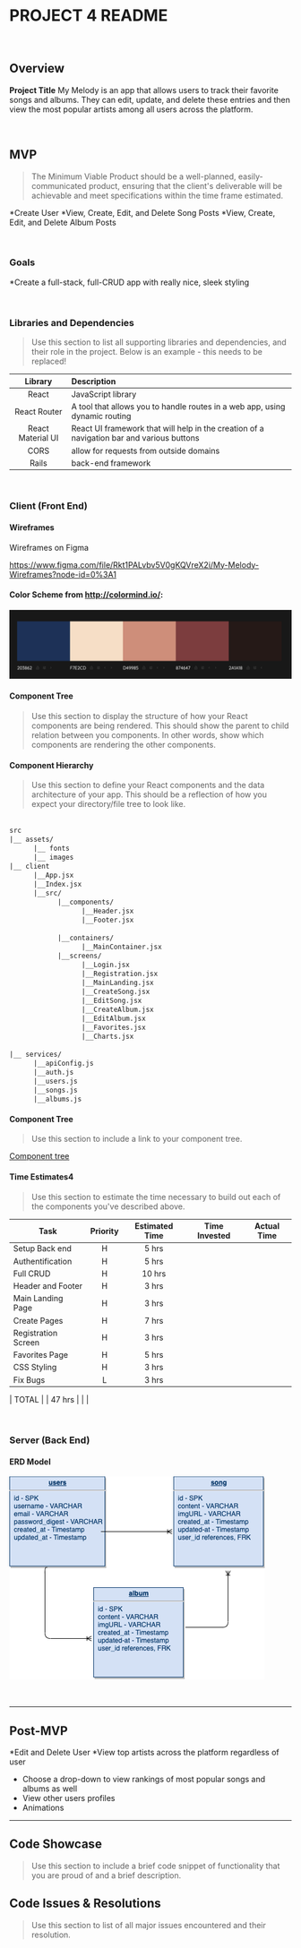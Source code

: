 # PROJECT 4 README

<br>

## Overview

**Project Title** My Melody is an app that allows users to track their favorite songs and albums. They can edit, update, and delete these entries and then view the most popular artists among all users across the platform. 

<br>

## MVP

> The Minimum Viable Product should be a well-planned, easily-communicated product, ensuring that the client's deliverable will be achievable and meet specifications within the time frame estimated.

 *Create User
 *View, Create, Edit, and Delete Song Posts
 *View, Create, Edit, and Delete Album Posts

<br>

### Goals

*Create a full-stack, full-CRUD app with really nice, sleek styling

<br>

### Libraries and Dependencies

> Use this section to list all supporting libraries and dependencies, and their role in the project. Below is an example - this needs to be replaced!

|     Library      | Description                                |
| :--------------: | :----------------------------------------- |
|      React       | JavaScript library|
|   React Router   | A tool that allows you to handle routes in a web app, using dynamic routing|
| React Material UI | React UI framework that will help in the creation of a navigation bar and various buttons |
|     CORS      | allow for requests from outside domains|
|     Rails      | back-end framework |

<br>

### Client (Front End)

#### Wireframes

Wireframes on Figma

https://www.figma.com/file/Rkt1PALvbv5V0gKQVreX2i/My-Melody-Wireframes?node-id=0%3A1


#### Color Scheme from http://colormind.io/:

![Color Palette Used](colors.png)


#### Component Tree

> Use this section to display the structure of how your React components are being rendered. This should show the parent to child relation between you components. In other words, show which components are rendering the other components. 


#### Component Hierarchy

> Use this section to define your React components and the data architecture of your app. This should be a reflection of how you expect your directory/file tree to look like. 

``` structure

src
|__ assets/
      |__ fonts
      |__ images
|__ client
      |__App.jsx
      |__Index.jsx
      |__src/
            |__components/
                  |__Header.jsx
                  |__Footer.jsx
                  
            |__containers/
                  |__MainContainer.jsx
            |__screens/
                  |__Login.jsx
                  |__Registration.jsx
                  |__MainLanding.jsx
                  |__CreateSong.jsx
                  |__EditSong.jsx
                  |__CreateAlbum.jsx
                  |__EditAlbum.jsx
                  |__Favorites.jsx
                  |__Charts.jsx
                  
|__ services/
      |__apiConfig.js
      |__auth.js
      |__users.js
      |__songs.js
      |__albums.js

```

#### Component Tree

> Use this section to include a link to your component tree.

[Component tree](https://whimsical.com/mymelody-Fqths5vJBtAMVQxMXjciG1)

#### Time Estimates4

> Use this section to estimate the time necessary to build out each of the components you've described above.

| Task                | Priority | Estimated Time | Time Invested | Actual Time |
| ------------------- | :------: | :------------: | :-----------: | :---------: |
| Setup Back end      |    H     |     5 hrs      |          |        |
| Authentification    |    H     |     5 hrs      |          |        |
| Full CRUD           |    H     |     10 hrs      |          |        |
|  Header and Footer  |    H     |     3 hrs      |          |        |
|   Main Landing Page |    H     |     3 hrs      |          |        |
|  Create Pages       |    H     |     7 hrs      |          |        |
|Registration Screen  |    H     |     3 hrs      |          |        |
|      Favorites Page |    H     |     5 hrs      |          |        |
|     CSS Styling     |    H     |     3 hrs      |          |        |
|      Fix Bugs       |    L     |     3 hrs      |          |        |

| TOTAL               |          |     47 hrs      |           |        |


<br>

### Server (Back End)

#### ERD Model

![ERD My Melody](MyMelodyERD.png)

<br>

***

## Post-MVP

> 
*Edit and Delete User
*View top artists across the platform regardless of user 
* Choose a drop-down to view rankings of most popular songs and albums as well
* View other users profiles
* Animations

***

## Code Showcase

> Use this section to include a brief code snippet of functionality that you are proud of and a brief description.

## Code Issues & Resolutions

> Use this section to list of all major issues encountered and their resolution.


